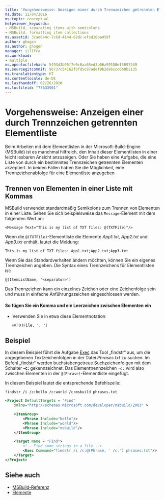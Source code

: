 ```yaml
---
title: 'Vorgehensweise: Anzeigen einer durch Trennzeichen getrennten Elementliste | Microsoft-Dokumentation'
ms.date: 11/04/2016
ms.topic: conceptual
helpviewer_keywords:
- MSBuild, separating items with semicolons
- MSBuild, formatting item collections
ms.assetid: 3cae844c-7c6d-4144-82dc-efad10ba458f
author: ghogen
ms.author: ghogen
manager: jillfra
ms.workload:
- multiple
ms.openlocfilehash: 5493d3b95f7e9c0aa08ed3b06a99108e15697349
ms.sourcegitcommit: 96737c54162f5fd5c97adef9b2d86ccc660b2135
ms.translationtype: HT
ms.contentlocale: de-DE
ms.lasthandoff: 02/26/2020
ms.locfileid: "77633901"
---
```

# <a name="how-to-display-an-item-list-separated-with-commas"></a>Vorgehensweise: Anzeigen einer durch Trennzeichen getrennten Elementliste

Beim Arbeiten mit dem Elementlisten in der Microsoft-Build-Engine (MSBuild) ist es manchmal hilfreich, den Inhalt dieser Elementlisten in einer leicht lesbaren Ansicht anzuzeigen. Oder Sie haben eine Aufgabe, die eine Liste von durch ein bestimmtes Trennzeichen getrennten Elementen akzeptiert. In beiden Fällen haben Sie die Möglichkeit, eine Trennzeichenabfolge für eine Elementliste anzugeben.

## <a name="separate-items-in-a-list-with-commas"></a>Trennen von Elementen in einer Liste mit Kommas

MSBuild verwendet standardmäßig Semikolons zum Trennen von Elementen in einer Liste. Sehen Sie sich beispielsweise das `Message`-Element mit dem folgenden Wert an:

`<Message Text="This is my list of TXT files: @(TXTFile)"/>`

Wenn die `@(TXTFile)`-Elementliste die Elemente *App1.txt*, *App2.txt* und *App3.txt* enthält, lautet die Meldung:

`This is my list of TXT files: App1.txt;App2.txt;App3.txt`

Wenn Sie das Standardverhalten ändern möchten, können Sie ein eigenes Trennzeichen angeben. Die Syntax eines Trennzeichens für Elementlisten ist:

`@(ItemListName, '<separator>')`

Das Trennzeichen kann ein einzelnes Zeichen oder eine Zeichenfolge sein und muss in einfache Anführungszeichen eingeschlossen werden.

#### <a name="to-insert-a-comma-and-a-space-between-items"></a>So fügen Sie ein Komma und ein Leerzeichen zwischen Elementen ein

- Verwenden Sie in etwa diese Elementnotation:

    `@(TXTFile, ', ')`

## <a name="example"></a>Beispiel

In diesem Beispiel führt die Aufgabe [Exec](../msbuild/exec-task.md) das Tool „findstr“ aus, um die angegebenen Textzeichenfolgen in der Datei *Phrases.txt* zu suchen. Im Befehl „findstr“ werden buchstabengetreue Suchzeichenfolgen mit dem Schalter **-c:** gekennzeichnet. Das Elementtrennzeichen `-c:` wird also zwischen Elementen in der `@(Phrase)`-Elementliste eingefügt.

In diesem Beispiel lautet die entsprechende Befehlszeile:

`findstr /i /c:hello /c:world /c:msbuild phrases.txt`

```xml
<Project DefaultTargets = "Find"
    xmlns="http://schemas.microsoft.com/developer/msbuild/2003" >

    <ItemGroup>
        <Phrase Include="hello"/>
        <Phrase Include="world"/>
        <Phrase Include="msbuild"/>
    </ItemGroup>

    <Target Name = "Find">
        <!-- Find some strings in a file -->
        <Exec Command="findstr /i /c:@(Phrase, ' /c:') phrases.txt"/>
    </Target>
</Project>
```

## <a name="see-also"></a>Siehe auch

- [MSBuild-Referenz](../msbuild/msbuild-reference.md)
- [Elemente](../msbuild/msbuild-items.md)

